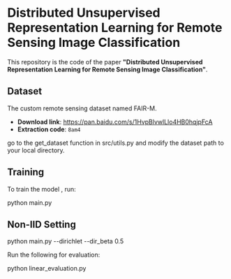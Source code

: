 # Distributed Unsupervised Representation Learning for Remote Sensing Image Classification

This repository is the code of the paper **"**Distributed Unsupervised Representation Learning for Remote Sensing Image Classification**"**.

## Dataset

The custom remote sensing dataset named FAIR-M.

*   &#x20;**Download link**: <https://pan.baidu.com/s/1HvpBlvwlLlo4HB0hqjpFcA>
*   &#x20;**Extraction code**: `8am4`

go to the get\_dataset function in src/utils.py and modify the dataset path to your local directory.

## Training

To train the model , run:

python main.py

## Non-IID Setting

python main.py --dirichlet --dir\_beta 0.5

Run the following for evaluation:

python linear\_evaluation.py

